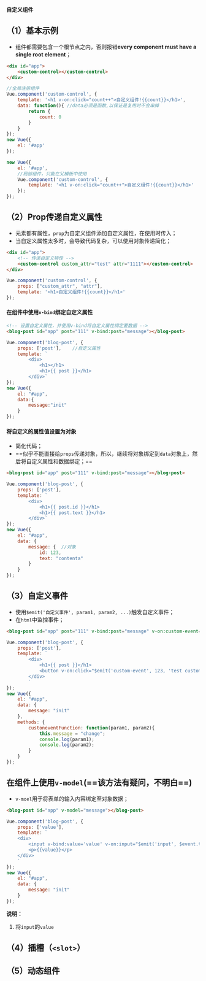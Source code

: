 **自定义组件**

## （1）基本示例

- 组件都需要包含一个根节点之内，否则报错**every component must have a single root element**；

```html
<div id="app">
    <custom-control></custom-control>
</div>
```

```js
//全局注册组件
Vue.component('custom-control', {
	template: '<h1 v-on:click="count++">自定义组件!{{count}}</h1>',
	data: function(){ //data必须是函数,以保证是复用时不会串掉
		return {
			count: 0
		}
	}
});
new Vue({
	el: '#app'
});
```

```js
new Vue({
	el: '#app',
    //局部组件，只能在父模板中使用
	Vue.component('custom-control', {
		template: '<h1 v-on:click="count++">自定义组件!{{count}}</h1>'
	});
});
```

## （2）Prop传递自定义属性

- 元素都有属性，`prop`为自定义组件添加自定义属性，在使用时传入；
- 当自定义属性太多时，会导致代码复杂，可以使用对象传递简化；

```html
<div id="app">
    <!-- 传递自定义特性 -->
    <custom-control custom_attr="test" attr="1111"></custom-control>
</div>
```

```js
Vue.component('custom-control', {
    props: ["custom_attr", "attr"],
	template: '<h1>自定义组件!{{count}}</h1>'
});
```

#### 在组件中使用`v-bind`绑定自定义属性

```html
<!-- 设置自定义属性，并使用v-bind将自定义属性绑定要数据 -->
<blog-post id="app" post="111" v-bind:post="message"></blog-post>
```

```js
Vue.component('blog-post', {
	props: ['post'],	//自定义属性
	template: `
		<div>
			<h1></h1>
			<h1>{{ post }}</h1>
		</div>`
});
new Vue({
	el: "#app",
	data:{
		message:"init"
	}
});
```

#### 将自定义的属性值设置为对象

- 简化代码；
- ==似乎不能直接给`props`传递对象，所以，继续将对象绑定到`data`对象上，然后将自定义属性和数据绑定；==

```html
<blog-post id="app" post="111" v-bind:post="message"></blog-post>
```

```js
Vue.component('blog-post', {
	props: ['post'],
	template: `
		<div>
    		<h1>{{ post.id }}</h1>
    		<h1>{{ post.text }}</h1>
		</div>`
});
new Vue({
	el: "#app",
	data: {
		message: {	//对象
			id: 123,
			text: "contenta"
		}
	}
});
```

## （3）自定义事件

- 使用`$emit('自定义事件', param1, param2, ...)`触发自定义事件；
- 在`html`中监控事件；

```html
<blog-post id="app" post="111" v-bind:post="message" v-on:custom-event="custoneventFunction"></blog-post>
```

```js
Vue.component('blog-post', {
	props: ['post'],
	template: `
		<div>
    		<h1>{{ post }}</h1>
    		<button v-on:click="$emit('custom-event', 123, 'test custom envent')">自定义事件</button>
		</div>
		`
});
new Vue({
	el: "#app",
	data: {
		message: "init"
	},
    methods: {
		custoneventFunction: function(param1, param2){
			this.message = "change";
            console.log(param1);
            console.log(param2);
		}
	}
});
```

## 在组件上使用`v-model`(==该方法有疑问，不明白==)

- `v-moel`用于将表单的输入内容绑定至对象数据；

```html
<blog-post id="app" v-model="message"></blog-post>
```

```js
Vue.component('blog-post', {
	props: ['value'],
	template: `
	<div>
    	<input v-bind:value='value' v-on:input="$emit('input', $event.target.value)">
    	<p>{{value}}</p>
	</div>
	`
});
new Vue({
	el: "#app",
	data: {
		message: "init"
	}
});
```

**说明：**

1. 将`input`的`value`

## （4）插槽（`<slot>`）



## （5）动态组件

